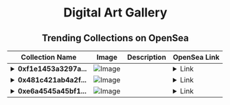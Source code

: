 <div align="center">

# Digital Art Gallery

## Trending Collections on OpenSea

| Collection Name                       | Image                                                                                     | Description                       | OpenSea Link                                                                                          |
|---------------------------------------|-------------------------------------------------------------------------------------------|-----------------------------------|--------------------------------------------------------------------------------------------------------|
| **<details><summary>0xf1e1453a3297a...</summary>0xf1e1453a3297ad943ec3918ed8288280f41168ce</details>** | ![Image](https://i.seadn.io/s/raw/files/c86a67cf51628cdbcc509a6ae5e7a4c6.gif?w=500&auto=format?w=200&auto=format) |  | <details><summary>Link</summary>[0xf1e1453a3297ad943ec3918ed8288280f41168ce](https://opensea.io/collection/0xf1e1453a3297ad943ec3918ed8288280f41168ce)</details> |
| **<details><summary>0x481c421ab4a2f...</summary>0x481c421ab4a2f02dbf25098ee4b35cf05be31102</details>** | ![Image](https://i.seadn.io/s/raw/files/c86a67cf51628cdbcc509a6ae5e7a4c6.gif?w=500&auto=format?w=200&auto=format) |  | <details><summary>Link</summary>[0x481c421ab4a2f02dbf25098ee4b35cf05be31102](https://opensea.io/collection/0x481c421ab4a2f02dbf25098ee4b35cf05be31102)</details> |
| **<details><summary>0xe6a4545a45bf1...</summary>0xe6a4545a45bf1bcff12f9767553293acf9afaee7</details>** | ![Image](https://i.seadn.io/s/raw/files/c86a67cf51628cdbcc509a6ae5e7a4c6.gif?w=500&auto=format?w=200&auto=format) |  | <details><summary>Link</summary>[0xe6a4545a45bf1bcff12f9767553293acf9afaee7](https://opensea.io/collection/0xe6a4545a45bf1bcff12f9767553293acf9afaee7)</details> |

</div>
